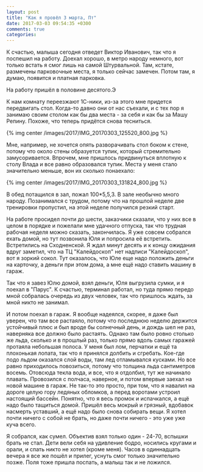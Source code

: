 ```yaml
---
layout: post
title: "Как я провёл 3 марта, Пт"
date: 2017-03-03 09:54:35 +0300
comments: true
categories: 
---
```

К счастью, малыша сегодня отведет Виктор Иванович, так что я поспешил на работу. Доехал хорошо, в метро народу немного, вот только встать я смог лишь на самой Штурвальной. Там, кстате, размечены парковочные места, я только сейчас замечен. Потом там, я думаю, появится и платная парковка.

На работу пришёл в половине десятого.Э

К нам комнату переезжают 1С-ники, из-за этого мне придется передвигать стол. Когда-то давно они от нас съехали, и с тех пор я занимаю своим столом как бы два места - за себя и как бы за Машу Репину. Похоже, что теперь придётся снова тесниться.

{% img center /images/2017/IMG_20170303_125520_800.jpg %}

Мне, например, не хочется опять разворачивать стол боком к стене, потому что около стены образуется тупик, который стремительно замусоривается. Впрочем, мне пришлось придвинуться вплотную к столу Влада и все равно образовался тупик. Места у меня стало значительно меньше, вон их сколько понаехало: 

{% img center /images/2017/IMG_20170303_131824_800.jpg %}

В обед потащился в зал, пожал 100\*5,5,3. В зале необычно много народу. Позанимался с трудом, потому что на прошлой неделе две тренировки пропустил, на этой неделе получился резкий старт.

На работе просидел почти до шести, заказчики сказали, что у них все в целом в порядке и пожелали мне удачного отпуска, так что трудная рабочая неделя можно сказать, закончилась. Я уже совсем собрался ехать домой, но тут позвонила Юля и попросила её встретить. Встретились на Сходненской. Я ждал минут десять и к концу ожидания вдруг заметил, что на ТЦ "Калейдоскоп" нет надписи "Калейдоскоп", вот я зоркий сокол. Тут оказалось, что Юле еще надо положить деньги на карточку, а деньги при этом дома, а мне ещё надо ставить машину в гараж.

Так что я завез Юлю домой, взял деньги, Юля выгрузила сумки, и я поехал в "Парус". К счастью, терминал работал, но туда прямо передо мной собралась очередь из двух человек, так что пришлось ждать, за мной никто не занимал.

И потом поехал в гараж. Я вообще надеялся, скорее, я даже был уверен, что там все растаяло, потому что последнюю неделю держится устойчивый плюс и был вроде бы солнечный день, и дождь шел не раз, наверняка все должно было растаять. Однако там было ровно столько же льда, сколько и в прошлый раз, только прямо вдоль самых гаражей протаяла небольшая полоса. У меня был лом, перчатки и ещё та плохонькая лопата, так что я принялся долбить и сгребать. Кое-где подо льдом оказался слой воды, там лед отламывался кусками. Но все равно приходилось повозиться, потому что толщина льда сантиметров восемь. Отовсюда текла вода, и все, что я отдолбил, тут же начинало плавать. Провозился с полчаса, наверное, и потом впервые заехал на новой машине в гараж. Не так-то это просто, при том, что я навалил на дороге целую гору ледяных обломков, а перед воротами устроил настоящий бассейн. Понятно, что я весь промок и испачкался, а ещё надо было тащиться домой. Пришёл весь мокрый и грязный, вдобавок насмерть уставший, а ещё надо было снова собирать вещи. Я хотел почти ничего с собой не брать, но даже почти ничего - это уже уже куча всего.

Я собрался, как сумел. Объектив взял только один - 24-70, вспышки брать не стал. Дети вели себя на удивление бодро, носились кругами и орали, и спать никто не хотел (кроме меня). Часов в одиннадцать вечера я все же пошёл и прилег, уснуть смог только значительно позже. Поля тоже пришла поспать, а малыш так и не ложился.